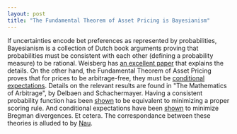 ```yaml
---
layout: post
title: "The Fundamental Theorem of Asset Pricing is Bayesianism"
---
```


If uncertainties encode bet preferences as represented by probabilities,
Bayesianism is a collection of Dutch book arguments proving that probabilities
must be consistent with each other (defining a probability measure) to be
rational.
Weisberg has [an excellent paper][weisberg] that explains the details.
On the other hand, the Fundamental Theorem of Asset Pricing proves that for
prices to be arbitrage-free, they must be [conditional expectations](https://en.wikipedia.org/w/index.php?title=Conditional_expectation&oldid=858130631#Conditional_expectation_with_respect_to_a_sub-%CF%83-algebra).
Details on the relevant results are found in
"The Mathematics of Arbitrage", by Delbaen and Schachermayer.
Having a consistent probability function has been [shown][bregman] to be
equivalent to minimizing a proper scoring rule.
And conditional expectations have been [shown][bregman] to minimize
Bregman divergences.
Et cetera.
The correspondance between these theories is alluded to by [Nau][nau].


[weisberg]: https://web.archive.org/web/20181217223439/https://jonathanweisberg.org/pdf/VarietiesvF.pdf
[nau]: https://web.archive.org/web/20180319141859/https://faculty.fuqua.duke.edu/~rnau/definettiwasright.pdf
[bregman]: https://www.semanticscholar.org/paper/On-the-optimality-of-conditional-expectation-as-a-Banerjee-Guo/56df317c39f685e75b340c8538b699088ffa918c
[scoring]: https://web.archive.org/web/20181030055011/http://www.princeton.edu/~osherson/papers/nuEll11.pdf

